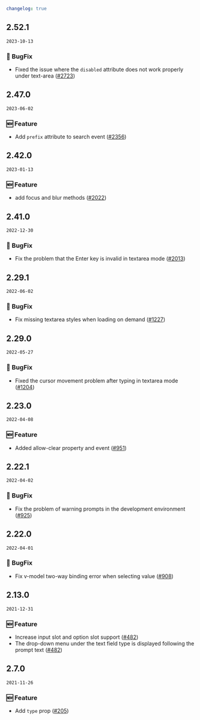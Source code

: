 ```yaml
changelog: true
```

## 2.52.1

`2023-10-13`

### 🐛 BugFix

- Fixed the issue where the `disabled` attribute does not work properly under text-area ([#2723](https://github.com/arco-design/arco-design-vue/pull/2723))


## 2.47.0

`2023-06-02`

### 🆕 Feature

- Add `prefix` attribute to search event ([#2356](https://github.com/arco-design/arco-design-vue/pull/2356))


## 2.42.0

`2023-01-13`

### 🆕 Feature

- add focus and blur methods ([#2022](https://github.com/arco-design/arco-design-vue/pull/2022))


## 2.41.0

`2022-12-30`

### 🐛 BugFix

- Fix the problem that the Enter key is invalid in textarea mode ([#2013](https://github.com/arco-design/arco-design-vue/pull/2013))


## 2.29.1

`2022-06-02`

### 🐛 BugFix

- Fix missing textarea styles when loading on demand ([#1227](https://github.com/arco-design/arco-design-vue/pull/1227))


## 2.29.0

`2022-05-27`

### 🐛 BugFix

- Fixed the cursor movement problem after typing in textarea mode ([#1204](https://github.com/arco-design/arco-design-vue/pull/1204))


## 2.23.0

`2022-04-08`

### 🆕 Feature

- Added allow-clear property and event ([#951](https://github.com/arco-design/arco-design-vue/pull/951))


## 2.22.1

`2022-04-02`

### 🐛 BugFix

- Fix the problem of warning prompts in the development environment ([#925](https://github.com/arco-design/arco-design-vue/pull/925))


## 2.22.0

`2022-04-01`

### 🐛 BugFix

- Fix v-model two-way binding error when selecting value ([#908](https://github.com/arco-design/arco-design-vue/pull/908))


## 2.13.0

`2021-12-31`

### 🆕 Feature

- Increase input slot and option slot support ([#482](https://github.com/arco-design/arco-design-vue/pull/482))
- The drop-down menu under the text field type is displayed following the prompt text ([#482](https://github.com/arco-design/arco-design-vue/pull/482))


## 2.7.0

`2021-11-26`

### 🆕 Feature

- Add `type` prop ([#205](https://github.com/arco-design/arco-design-vue/pull/205))

